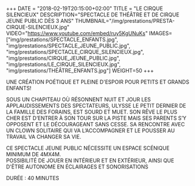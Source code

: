 +++
DATE = "2018-02-19T20:15:00+02:00"
TITLE = "LE CIRQUE SILENCIEUX"
DESCRIPTION="SPECTACLE DE THÉÂTRE ET DE CIRQUE JEUNE PUBLIC DÈS 3 ANS"
THUMBNAIL="/img/prestations/PRESTA-CIRQUE-SILENCIEUX.jpg"
VIDEO="https://www.youtube.com/embed/ruy5KgUNuKs"
IMAGES=["img/prestations/SPECTACLE_ENFANTS.jpg", "img/prestations/SPECTACLE_JEUNE_PUBLIC.jpg", "img/prestations/SPECTACLE_CIRQUE_SILENCIEUX.jpg", "img/prestations/CIRQUE_JEUNE_PUBLIC.jpg", "img/prestations/LE_CIRQUE_SILENCIEUX.jpg", "img/prestations/THÉÂTRE_ENFANTS.jpg"]
WEIGHT=50
+++

UNE CRÉATION POÉTIQUE ET PLEINE D'ESPOIR POUR PETITS ET GRANDS ENFANTS!

SOUS UN CHAPITEAU OÙ RÉSONNENT NUIT ET JOUR LES APPLAUDISSEMENTS DES SPECTATEURS, ULYSSE LE PETIT DERNIER DE LA FAMILLE DES FORAINS, EST SOURD ET MUET. 
SON RÊVE LE PLUS CHER EST D’ENTRER À SON TOUR SUR LA PISTE MAIS SES PARENTS S’Y OPPOSENT ET LE DÉCOURAGEANT SANS CESSE. 
SA RENCONTRE AVEC UN CLOWN SOLITAIRE QUI VA L’ACCOMPAGNER ET LE POUSSER AU TRAVAIL VA CHANGER SA VIE.

CE SPECTACLE JEUNE PUBLIC NÉCESSITE UN ESPACE SCÉNIQUE MINIMUM DE 4MX4M.  
POSSIBILITÉ DE JOUER EN INTÉRIEUR ET EN EXTÉRIEUR, AINSI QUE D'ÊTRE AUTONOME EN ÉCLAIRAGES ET SONORISATIONS

DURÉE : 40 MINUTES


